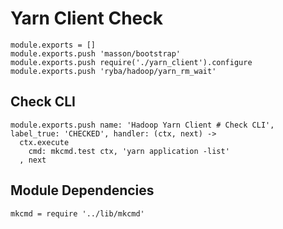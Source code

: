 
# Yarn Client Check

    module.exports = []
    module.exports.push 'masson/bootstrap'
    module.exports.push require('./yarn_client').configure
    module.exports.push 'ryba/hadoop/yarn_rm_wait'

## Check CLI

    module.exports.push name: 'Hadoop Yarn Client # Check CLI', label_true: 'CHECKED', handler: (ctx, next) ->
      ctx.execute
        cmd: mkcmd.test ctx, 'yarn application -list'
      , next

## Module Dependencies

    mkcmd = require '../lib/mkcmd'


